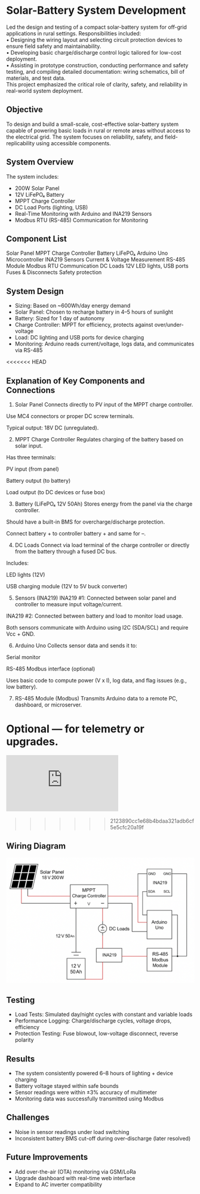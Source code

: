 # Solar-Battery System Development

Led the design and testing of a compact solar-battery system for off-grid applications in rural settings. Responsibilities included: <br>
•	Designing the wiring layout and selecting circuit protection devices to ensure field safety and maintainability. <br>
•	Developing basic charge/discharge control logic tailored for low-cost deployment. <br>
•	Assisting in prototype construction, conducting performance and safety testing, and compiling detailed documentation: wiring schematics, bill of materials, and test data. <br>
This project emphasized the critical role of clarity, safety, and reliability in real-world system deployment.

## Objective
To design and build a small-scale, cost-effective solar-battery system capable of powering basic loads in rural or remote areas without access to the electrical grid. The system focuses on reliability, safety, and field-replicability using accessible components.

## System Overview

The system includes:
- 200W Solar Panel
- 12V LiFePO₄ Battery
- MPPT Charge Controller
- DC Load Ports (lighting, USB)
- Real-Time Monitoring with Arduino and INA219 Sensors
- Modbus RTU (RS-485) Communication for Monitoring

## Component List

Solar Panel	
MPPT Charge Controller
Battery LiFePO₄
Arduino Uno	Microcontroller
INA219 Sensors	Current & Voltage Measurement
RS-485 Module	Modbus RTU Communication
DC Loads	12V LED lights, USB ports
Fuses & Disconnects	Safety protection

## System Design

- Sizing: Based on ~600Wh/day energy demand
- Solar Panel: Chosen to recharge battery in 4–5 hours of sunlight
- Battery: Sized for 1 day of autonomy
- Charge Controller: MPPT for efficiency, protects against over/under-voltage
- Load: DC lighting and USB ports for device charging
- Monitoring: Arduino reads current/voltage, logs data, and communicates via RS-485

<<<<<<< HEAD
## Explanation of Key Components and Connections

1. Solar Panel
Connects directly to PV input of the MPPT charge controller.

Use MC4 connectors or proper DC screw terminals.

Typical output: 18V DC (unregulated).

2. MPPT Charge Controller
Regulates charging of the battery based on solar input.

Has three terminals:

PV input (from panel)

Battery output (to battery)

Load output (to DC devices or fuse box)

3. Battery (LiFePO₄ 12V 50Ah)
Stores energy from the panel via the charge controller.

Should have a built-in BMS for overcharge/discharge protection.

Connect battery + to controller battery + and same for –.

4. DC Loads
Connect via load terminal of the charge controller or directly from the battery through a fused DC bus.

Includes:

LED lights (12V)

USB charging module (12V to 5V buck converter)

5. Sensors (INA219)
INA219 #1: Connected between solar panel and controller to measure input voltage/current.

INA219 #2: Connected between battery and load to monitor load usage.

Both sensors communicate with Arduino using I2C (SDA/SCL) and require Vcc + GND.

6. Arduino Uno
Collects sensor data and sends it to:

Serial monitor

RS-485 Modbus interface (optional)

Uses basic code to compute power (V x I), log data, and flag issues (e.g., low battery).

7. RS-485 Module (Modbus)
Transmits Arduino data to a remote PC, dashboard, or microserver.

Optional — for telemetry or upgrades.
=======
![Basic ASCII Circuit Diagram](https://github.com/tapashsutradhar/tapashsutradhar/blob/main/Projects/Solar-Battery%20System%20Development/Basic%20ASCII%20Circuit%20Diagram.less)
>>>>>>> 2123890cc1e68b4bdaa321adb6cf5e5cfc20a19f

## Wiring Diagram

![/Projects/Solar-Battery System Development/Schematic diagram Solar Project.png](https://github.com/tapashsutradhar/tapashsutradhar/blob/main/Projects/Solar-Battery%20System%20Development/Schematic%20diagram%20Solar%20Project.png)

## Testing

- Load Tests: Simulated day/night cycles with constant and variable loads
- Performance Logging: Charge/discharge cycles, voltage drops, efficiency
- Protection Testing: Fuse blowout, low-voltage disconnect, reverse polarity

## Results

- The system consistently powered 6–8 hours of lighting + device charging
- Battery voltage stayed within safe bounds
- Sensor readings were within ±3% accuracy of multimeter
- Monitoring data was successfully transmitted using Modbus
## Challenges
- Noise in sensor readings under load switching
- Inconsistent battery BMS cut-off during over-discharge (later resolved)

## Future Improvements
- Add over-the-air (OTA) monitoring via GSM/LoRa
- Upgrade dashboard with real-time web interface
- Expand to AC inverter compatibility

